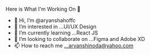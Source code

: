 Here is What I'm Working On 👋

- 👋 Hi, I’m @aryanshahoffc
- 👀 I’m interested in ...UI/UX Design
- 🌱 I’m currently learning ...React JS
- 💞️ I’m looking to collaborate on ...Figma and Adobe XD
- 📫 How to reach me ...aryanshinoda@yahoo.com

